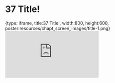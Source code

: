 # 37 Title!
 
{type: iframe, title:37 Title!, width:800, height:600, poster:resources/chapt_screen_images/title-1.png}
![](https://hutchdatascience.org/AI_for_Decision_Makers/no_toc/title-1.html)
 

 
